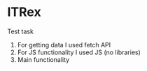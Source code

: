 # ITRex

Test task

1. For getting data I used fetch API
2. For JS functionality I used JS (no libraries)
3. Main functionality